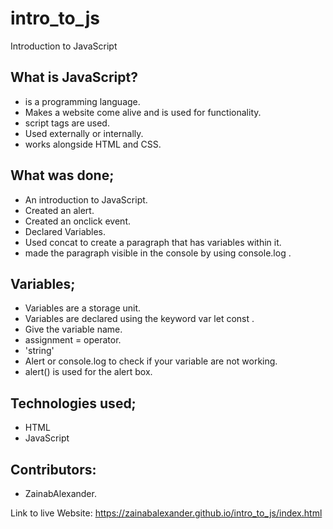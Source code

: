 # intro_to_js
Introduction to JavaScript

## What is JavaScript?
- is a programming language.
- Makes a website come alive and is used for functionality.
- script tags are used.
- Used externally or internally.
- works alongside HTML and CSS.

## What was done;
- An introduction to JavaScript.
- Created an alert.
- Created an onclick event.
- Declared Variables.
- Used concat to create a paragraph that has variables within it.
- made the paragraph visible in the console by using console.log .

## Variables;
- Variables are a storage unit.
- Variables are declared using the keyword var let const .
- Give the variable name.
- assignment = operator.
- 'string'
- Alert or console.log to check if your variable are not working.
- alert()  is used for the alert box.

## 

## Technologies used;
- HTML
- JavaScript


## Contributors:
- ZainabAlexander.

Link to live Website: https://zainabalexander.github.io/intro_to_js/index.html